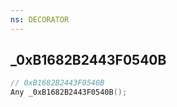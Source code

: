 ```yaml
---
ns: DECORATOR
---
```

## _0xB1682B2443F0540B

```c
// 0xB1682B2443F0540B
Any _0xB1682B2443F0540B();
```

